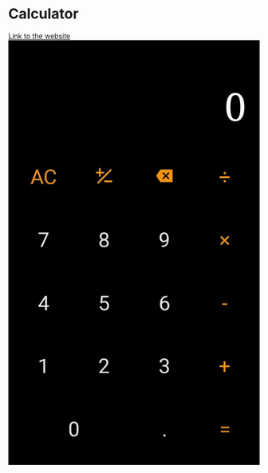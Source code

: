 # Calculator

[Link to the website](https://rohits-calculator.netlify.app/)
![Preview](/images/preview.jpg)
